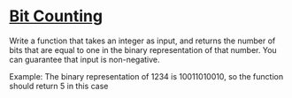 # [Bit Counting](https://www.codewars.com/kata/526571aae218b8ee490006f4) #

Write a function that takes an integer as input, and returns the number of bits that are equal to one in the binary representation of that number. You can guarantee that input is non-negative.

Example: The binary representation of 1234 is 10011010010, so the function should return 5 in this case

